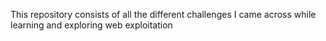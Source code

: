 This repository consists of all the different challenges I came across while learning and exploring web exploitation
